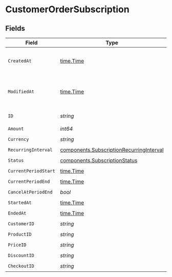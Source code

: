 # CustomerOrderSubscription


## Fields

| Field                                                                                                | Type                                                                                                 | Required                                                                                             | Description                                                                                          |
| ---------------------------------------------------------------------------------------------------- | ---------------------------------------------------------------------------------------------------- | ---------------------------------------------------------------------------------------------------- | ---------------------------------------------------------------------------------------------------- |
| `CreatedAt`                                                                                          | [time.Time](https://pkg.go.dev/time#Time)                                                            | :heavy_check_mark:                                                                                   | Creation timestamp of the object.                                                                    |
| `ModifiedAt`                                                                                         | [time.Time](https://pkg.go.dev/time#Time)                                                            | :heavy_check_mark:                                                                                   | Last modification timestamp of the object.                                                           |
| `ID`                                                                                                 | *string*                                                                                             | :heavy_check_mark:                                                                                   | The ID of the object.                                                                                |
| `Amount`                                                                                             | *int64*                                                                                              | :heavy_check_mark:                                                                                   | N/A                                                                                                  |
| `Currency`                                                                                           | *string*                                                                                             | :heavy_check_mark:                                                                                   | N/A                                                                                                  |
| `RecurringInterval`                                                                                  | [components.SubscriptionRecurringInterval](../../models/components/subscriptionrecurringinterval.md) | :heavy_check_mark:                                                                                   | N/A                                                                                                  |
| `Status`                                                                                             | [components.SubscriptionStatus](../../models/components/subscriptionstatus.md)                       | :heavy_check_mark:                                                                                   | N/A                                                                                                  |
| `CurrentPeriodStart`                                                                                 | [time.Time](https://pkg.go.dev/time#Time)                                                            | :heavy_check_mark:                                                                                   | N/A                                                                                                  |
| `CurrentPeriodEnd`                                                                                   | [time.Time](https://pkg.go.dev/time#Time)                                                            | :heavy_check_mark:                                                                                   | N/A                                                                                                  |
| `CancelAtPeriodEnd`                                                                                  | *bool*                                                                                               | :heavy_check_mark:                                                                                   | N/A                                                                                                  |
| `StartedAt`                                                                                          | [time.Time](https://pkg.go.dev/time#Time)                                                            | :heavy_check_mark:                                                                                   | N/A                                                                                                  |
| `EndedAt`                                                                                            | [time.Time](https://pkg.go.dev/time#Time)                                                            | :heavy_check_mark:                                                                                   | N/A                                                                                                  |
| `CustomerID`                                                                                         | *string*                                                                                             | :heavy_check_mark:                                                                                   | N/A                                                                                                  |
| `ProductID`                                                                                          | *string*                                                                                             | :heavy_check_mark:                                                                                   | N/A                                                                                                  |
| `PriceID`                                                                                            | *string*                                                                                             | :heavy_check_mark:                                                                                   | N/A                                                                                                  |
| `DiscountID`                                                                                         | *string*                                                                                             | :heavy_check_mark:                                                                                   | N/A                                                                                                  |
| `CheckoutID`                                                                                         | *string*                                                                                             | :heavy_check_mark:                                                                                   | N/A                                                                                                  |
